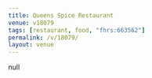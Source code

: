 ```yaml
---
title: Queens Spice Restaurant
venue: v18079
tags: [restaurant, food, "fhrs:663562"]
permalink: /v/18079/
layout: venue
---
```

null